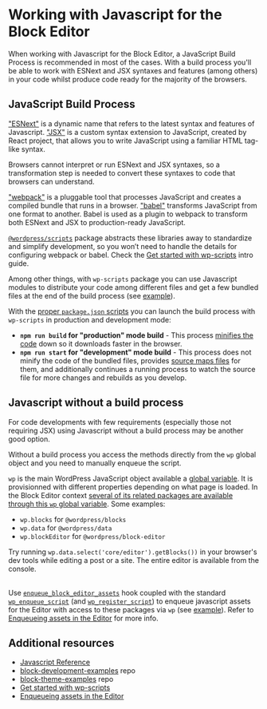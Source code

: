 # Working with Javascript for the Block Editor

When working with Javascript for the Block Editor, a JavaScript Build Process is recommended in most of the cases. With a build process you'll be able to work with ESNext and JSX syntaxes and features (among others) in your code whilst produce code ready for the majority of the browsers.

## JavaScript Build Process

["ESNext"](https://developer.mozilla.org/en-US/docs/Web/JavaScript/JavaScript_technologies_overview#standardization_process) is a dynamic name that refers to the latest syntax and features of Javascript. ["JSX"](https://react.dev/learn/writing-markup-with-jsx) is a custom syntax extension to JavaScript, created by React project, that allows you to write JavaScript using a familiar HTML tag-like syntax.

Browsers cannot interpret or run ESNext and JSX syntaxes, so a transformation step is needed to convert these syntaxes to code that browsers can understand.

["webpack"](https://webpack.js.org/concepts/why-webpack/) is a pluggable tool that processes JavaScript and creates a compiled bundle that runs in a browser. ["babel"](https://babeljs.io/) transforms JavaScript from one format to another. Babel is used as a plugin to webpack to transform both ESNext and JSX to production-ready JavaScript.

[`@wordpress/scripts`](https://developer.wordpress.org/block-editor/reference-guides/packages/packages-scripts/) package abstracts these libraries away to standardize and simplify development, so you won’t need to handle the details for configuring webpack or babel. Check the [Get started with wp-scripts](https://developer.wordpress.org/block-editor/getting-started/devenv/get-started-with-wp-scripts/) intro guide.

Among other things, with `wp-scripts` package you can use Javascript modules to distribute your code among different files and get a few bundled files at the end of the build process (see [example](https://github.com/WordPress/block-development-examples/tree/trunk/plugins/data-basics-59c8f8)).

With the [proper `package.json` scripts](https://developer.wordpress.org/block-editor/getting-started/devenv/get-started-with-wp-scripts/#basic-usage) you can launch the build process with `wp-scripts`  in production and development mode:

- **`npm run build` for "production" mode build** - This process [minifies the code](https://developer.mozilla.org/en-US/docs/Glossary/Minification) down so it downloads faster in the browser. 
- **`npm run start` for "development" mode build**  - This process does not minify the code of the bundled files, provides [source maps files](https://firefox-source-docs.mozilla.org/devtools-user/debugger/how_to/use_a_source_map/index.html) for them, and additionally continues a running process to watch the source file for more changes and rebuilds as you develop.

## Javascript without a build process

For code developments with few requirements (especially those not requiring JSX) using Javascript without a build process may be another good option. 

Without a build process you access the methods directly from the `wp` global object and you need to manually enqueue the script.

`wp` is the main WordPress JavaScript object available a [global variable](https://developer.mozilla.org/en-US/docs/Glossary/Global_variable). It is provisionned with different properties depending on what page is loaded. In the Block Editor context 
[several of its related packages are available through this `wp` global variable](https://developer.wordpress.org/block-editor/reference-guides/packages/#using-the-packages-via-wordpress-global). Some examples:
- `wp.blocks` for `@wordpress/blocks`
- `wp.data` for `@wordpress/data`
- `wp.blockEditor` for `@wordpress/block-editor`

<div class="callout callout-tip">
    Try running <code>wp.data.select('core/editor').getBlocks())</code> in your browser's dev tools while editing a post or a site. The entire editor is available from the console.
</div>
<br/>

Use [`enqueue_block_editor_assets`](https://developer.wordpress.org/reference/hooks/enqueue_block_editor_assets/) hook coupled with the standard [`wp_enqueue_script`](https://developer.wordpress.org/reference/functions/wp_enqueue_script/) (and [`wp_register_script`](https://developer.wordpress.org/reference/functions/wp_register_script/)) to enqueue javascript assets for the Editor with access to these packages via `wp` (see [example](https://github.com/wptrainingteam/block-theme-examples/tree/master/example-block-variation)). Refer to [Enqueueing assets in the Editor](https://developer.wordpress.org/block-editor/how-to-guides/enqueueing-assets-in-the-editor/) for more info.

## Additional resources

- [Javascript Reference](https://developer.mozilla.org/en-US/docs/Web/JavaScript) 
- [block-development-examples](https://github.com/WordPress/block-development-examples) repo
- [block-theme-examples](https://github.com/wptrainingteam/block-theme-examples) repo
- [Get started with wp-scripts](https://developer.wordpress.org/block-editor/getting-started/devenv/get-started-with-wp-scripts/)
- [Enqueueing assets in the Editor](https://developer.wordpress.org/block-editor/how-to-guides/enqueueing-assets-in-the-editor/)
